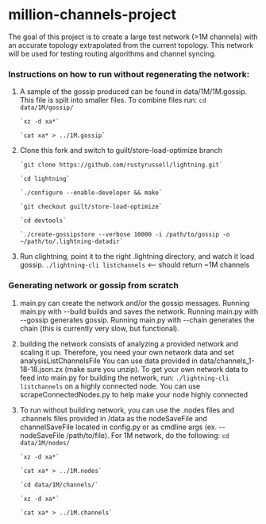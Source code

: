# million-channels-project
The goal of this project is to create a large test network (>1M channels) with an accurate topology extrapolated from the current topology. 
This network will be used for testing routing algorithms and channel syncing.

### Instructions on how to run without regenerating the network:

1. A sample of the gossip produced can be found in data/1M/1M.gossip. 
   This file is split into smaller files. To combine files run:
       `cd data/1M/gossip/`

       `xz -d xa*`

       `cat xa* > ../1M.gossip`

2. Clone this fork and switch to guilt/store-load-optimize branch

       `git clone https://github.com/rustyrussell/lightning.git`
       
       `cd lightning`
       
       `./configure --enable-developer && make`
       
       `git checkout guilt/store-load-optimize`
       
       `cd devtools`
       
       `./create-gossipstore --verbose 10000 -i /path/to/gossip -o ~/path/to/.lightning-datadir`


3. Run clightning, point it to the right .lightning directory, and watch it load gossip. 
    `./lightning-cli listchannels` <-- should return ~1M channels  

### Generating network or gossip from scratch

1. main.py can create the network and/or the gossip messages. 
   Running main.py with --build  builds and saves the network. 
   Running main.py with --gossip generates gossip. 
   Running main.py with --chain generates the chain (this is currently very slow, but functional). 

2. building the network consists of analyzing a provided network and scaling it up. 
   Therefore, you need your own network data and set analysisListChannelsFile 
   You can use data provided in data/channels_1-18-18.json.zx (make sure you unzip).
   To get your own network data to feed into main.py for building the network, run:
   `./lightning-cli listchannels` on a highly connected node. 
   You can use scrapeConnectedNodes.py to help make your node highly connected

3. To run without building network, you can use the .nodes files and .channels files 
   provided in /data as the nodeSaveFile and channelSaveFile located in config.py 
   or as cmdline args (ex. --nodeSaveFile /path/to/file). 
       For 1M network, do the following:
       `cd data/1M/nodes/`

       `xz -d xa*`

       `cat xa* > ../1M.nodes`

       `cd data/1M/channels/`

       `xz -d xa*`

       `cat xa* > ../1M.channels`

    


